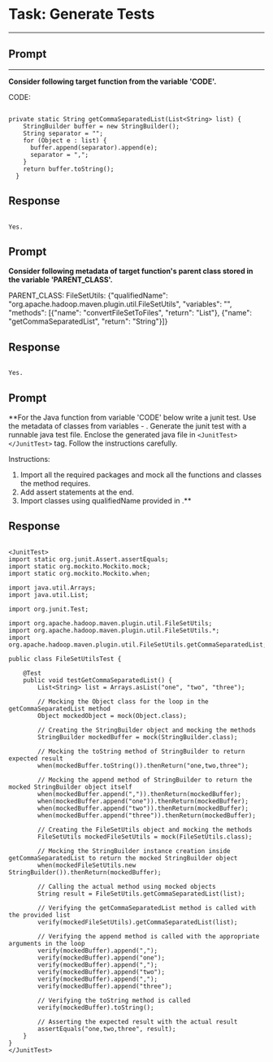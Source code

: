 # Task: Generate Tests

---

## Prompt

****

**Consider following target function from the variable 'CODE'.**

CODE:

```

private static String getCommaSeparatedList(List<String> list) {
    StringBuilder buffer = new StringBuilder();
    String separator = "";
    for (Object e : list) {
      buffer.append(separator).append(e);
      separator = ",";
    }
    return buffer.toString();
  }

```

## Response

```

Yes.

```

## Prompt

**Consider following metadata of target function's parent class stored in the variable 'PARENT_CLASS'.**


PARENT_CLASS: 
FileSetUtils: {"qualifiedName": "org.apache.hadoop.maven.plugin.util.FileSetUtils", "variables": "", "methods": [{"name": "convertFileSetToFiles", "return": "List<File>"}, {"name": "getCommaSeparatedList", "return": "String"}]}

## Response

```

Yes.

```

## Prompt

**For the Java function from variable 'CODE' below write a junit test. Use the metadata of classes from variables - <META-DATA>. Generate the junit test with a runnable java test file. Enclose the generated java file in `<JunitTest></JunitTest>` tag. Follow the instructions carefully. 

Instructions: 
1. Import all the required packages and mock all the functions and classes the method requires. 
2. Add assert statements at the end. 
3. Import classes using qualifiedName provided in <META-DATA>.**

## Response

```

<JunitTest>
import static org.junit.Assert.assertEquals;
import static org.mockito.Mockito.mock;
import static org.mockito.Mockito.when;

import java.util.Arrays;
import java.util.List;

import org.junit.Test;

import org.apache.hadoop.maven.plugin.util.FileSetUtils;
import org.apache.hadoop.maven.plugin.util.FileSetUtils.*;
import org.apache.hadoop.maven.plugin.util.FileSetUtils.getCommaSeparatedList;

public class FileSetUtilsTest {
    
    @Test
    public void testGetCommaSeparatedList() {
        List<String> list = Arrays.asList("one", "two", "three");
        
        // Mocking the Object class for the loop in the getCommaSeparatedList method
        Object mockedObject = mock(Object.class);
        
        // Creating the StringBuilder object and mocking the methods
        StringBuilder mockedBuffer = mock(StringBuilder.class);
        
        // Mocking the toString method of StringBuilder to return expected result
        when(mockedBuffer.toString()).thenReturn("one,two,three");
        
        // Mocking the append method of StringBuilder to return the mocked StringBuilder object itself
        when(mockedBuffer.append(",")).thenReturn(mockedBuffer);
        when(mockedBuffer.append("one")).thenReturn(mockedBuffer);
        when(mockedBuffer.append("two")).thenReturn(mockedBuffer);
        when(mockedBuffer.append("three")).thenReturn(mockedBuffer);
        
        // Creating the FileSetUtils object and mocking the methods
        FileSetUtils mockedFileSetUtils = mock(FileSetUtils.class);
        
        // Mocking the StringBuilder instance creation inside getCommaSeparatedList to return the mocked StringBuilder object
        when(mockedFileSetUtils.new StringBuilder()).thenReturn(mockedBuffer);
        
        // Calling the actual method using mocked objects
        String result = FileSetUtils.getCommaSeparatedList(list);
        
        // Verifying the getCommaSeparatedList method is called with the provided list
        verify(mockedFileSetUtils).getCommaSeparatedList(list);
        
        // Verifying the append method is called with the appropriate arguments in the loop
        verify(mockedBuffer).append(",");
        verify(mockedBuffer).append("one");
        verify(mockedBuffer).append(",");
        verify(mockedBuffer).append("two");
        verify(mockedBuffer).append(",");
        verify(mockedBuffer).append("three");
        
        // Verifying the toString method is called
        verify(mockedBuffer).toString();
        
        // Asserting the expected result with the actual result
        assertEquals("one,two,three", result);
    }
}
</JunitTest>

```